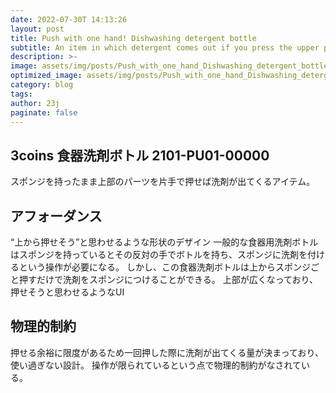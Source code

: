 ```yaml
---
date: 2022-07-30T 14:13:26
layout: post
title: Push with one hand! Dishwashing detergent bottle
subtitle: An item in which detergent comes out if you press the upper part with one hand while holding the sponge.
description: >-
image: assets/img/posts/Push_with_one_hand_Dishwashing_detergent_bottle/Push_with_one_hand_Dishwashing_detergent_bottle.jpg
optimized_image: assets/img/posts/Push_with_one_hand_Dishwashing_detergent_bottle/Push_with_one_hand_Dishwashing_detergent_bottle_resized_thumbnail.jpg
category: blog
tags: 
author: 23j
paginate: false
---
```


## 3coins 食器洗剤ボトル 2101-PU01-00000

スポンジを持ったまま上部のパーツを片手で押せば洗剤が出てくるアイテム。


## アフォーダンス

“上から押せそう”と思わせるような形状のデザイン
一般的な食器用洗剤ボトルはスポンジを持っているとその反対の手でボトルを持ち、スポンジに洗剤を付けるという操作が必要になる。
しかし、この食器洗剤ボトルは上からスポンジごと押すだけで洗剤をスポンジにつけることができる。
上部が広くなっており、押せそうと思わせるようなUI

## 物理的制約

押せる余裕に限度があるため一回押した際に洗剤が出てくる量が決まっており、使い過ぎない設計。
操作が限られているという点で物理的制約がなされている。
